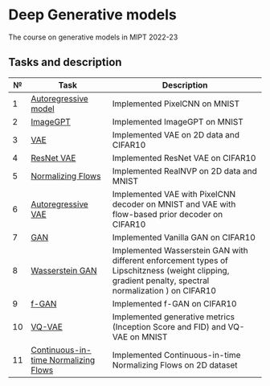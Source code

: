 # Deep Generative models
The course on generative models in MIPT 2022-23

## Tasks and description
| №  | Task                                                                          | Description                                                                                                                                           |
|----|-------------------------------------------------------------------------------|-------------------------------------------------------------------------------------------------------------------------------------------------------|
| 1  | [Autoregressive model](01_pixel_cnn.ipynb)                                    | Implemented PixelCNN on MNIST                                                                                                                         |
| 2  | [ImageGPT](02_image_gpt.ipynb)                                                | Implemented ImageGPT on MNIST                                                                                                                         |
| 3  | [VAE](03_vae.ipynb)                                                           | Implemented VAE on 2D data and CIFAR10                                                                                                                |
| 4  | [ResNet VAE](04_resnet_vae.ipynb)                                             | Implemented ResNet VAE on CIFAR10                                                                                                                     |
| 5  | [Normalizing Flows](05_normalizing_flows.ipynb)                               | Implemented RealNVP on 2D data and MNIST                                                                                                              |
| 6  | [Autoregressive VAE](06_ar_vae.ipynb)                                         | Implemented VAE with PixelCNN decoder on MNIST and VAE  with flow-based prior decoder on CIFAR10                                                      |
| 7  | [GAN](07_gan.ipynb)                                                           | Implemented Vanilla GAN on CIFAR10                                                                                                                    |
| 8  | [Wasserstein GAN](08_wasserstein_gan.ipynb)                                   | Implemented Wasserstein GAN with different enforcement types of Lipschitzness (weight clipping, gradient penalty, spectral normalization ) on CIFAR10 |
| 9  | [f-GAN](09_f_gan.ipynb)                                                       | Implemented f-GAN on CIFAR10                                                                                                                          |
| 10 | [VQ-VAE](10_vq_vae.ipynb)                                                     | Implemented generative metrics (Inception Score and FID) and VQ-VAE on MNIST                                                                          |
| 11 | [Continuous-in-time Normalizing Flows](11_continuous_normalizing_flows.ipynb) | Implemented Continuous-in-time Normalizing Flows on 2D dataset                                                                                        |
